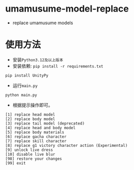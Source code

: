 # umamusume-model-replace
- replace umamusume models



# 使用方法

- 安装`Python3.12及以上版本`
- 安装依赖: `pip install -r requirements.txt`

```
pip install UnityPy
```

- 运行`main.py`

```shell
python main.py
```

- 根据提示操作即可。

```
[1] replace head model
[2] replace body model
[3] replace tail model (deprecated)
[4] replace head and body model
[5] replace body materials
[6] replace gacha character
[7] replace skill character
[8] replace g1 victory character action (Experimental)
[9] unlock live dress
[10] disable live blur
[98] restore your changes
[99] exit
```


